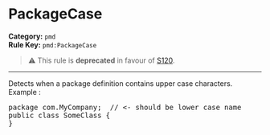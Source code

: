 # PackageCase
**Category:** `pmd`<br/>
**Rule Key:** `pmd:PackageCase`<br/>
> :warning: This rule is **deprecated** in favour of [S120](https://rules.sonarsource.com/java/RSPEC-120).

-----

Detects when a package definition contains upper case characters. Example :
<pre>
package com.MyCompany;  // <- should be lower case name
public class SomeClass {
}
</pre>
